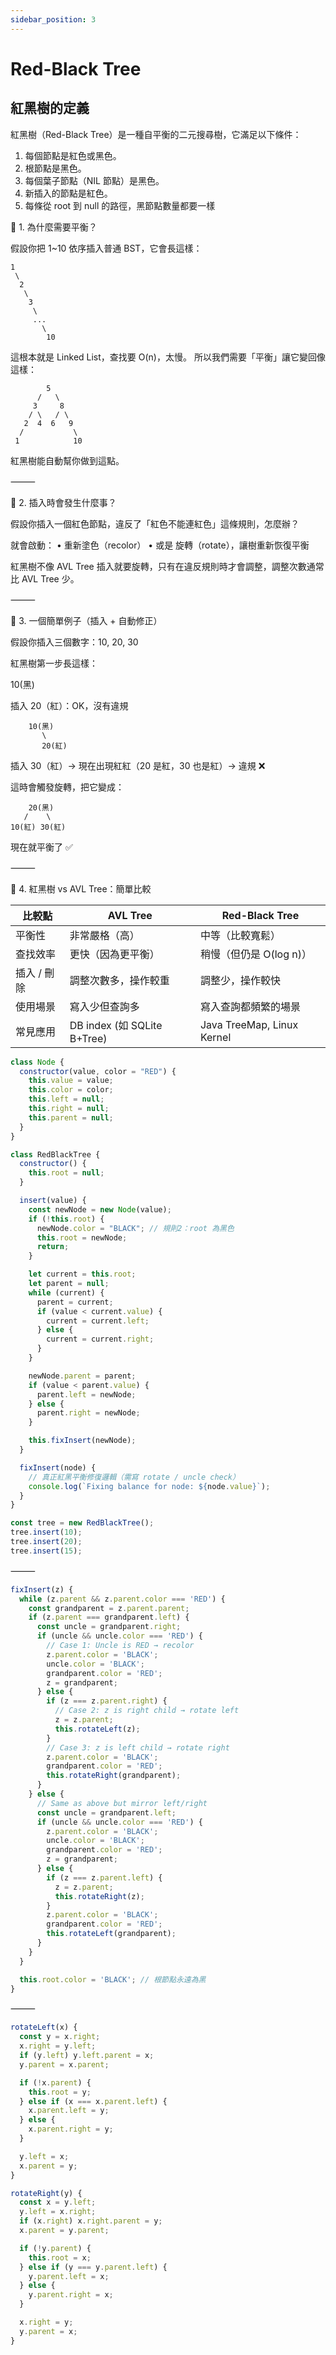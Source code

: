 ```yaml
---
sidebar_position: 3
---
```


# Red-Black Tree

## 紅黑樹的定義

紅黑樹（Red-Black Tree）是一種自平衡的二元搜尋樹，它滿足以下條件：

1. 每個節點是紅色或黑色。
2. 根節點是黑色。
3. 每個葉子節點（NIL 節點）是黑色。
4. 新插入的節點是紅色。
5. 每條從 root 到 null 的路徑，黑節點數量都要一樣

📏 1. 為什麼需要平衡？

假設你把 1~10 依序插入普通 BST，它會長這樣：

```
1
 \
  2
   \
    3
     \
     ...
       \
        10
```

這根本就是 Linked List，查找要 O(n)，太慢。
所以我們需要「平衡」讓它變回像這樣：

```
        5
      /   \
     3     8
    / \   / \
   2  4  6   9
  /           \
 1            10
```

紅黑樹能自動幫你做到這點。

⸻

🧩 2. 插入時會發生什麼事？

假設你插入一個紅色節點，違反了「紅色不能連紅色」這條規則，怎麼辦？

就會啟動：
• 重新塗色（recolor）
• 或是 旋轉（rotate），讓樹重新恢復平衡

紅黑樹不像 AVL Tree 插入就要旋轉，只有在違反規則時才會調整，調整次數通常比 AVL Tree 少。

⸻

🔁 3. 一個簡單例子（插入 + 自動修正）

假設你插入三個數字：10, 20, 30

紅黑樹第一步長這樣：

10(黑)

插入 20（紅）：OK，沒有違規

```
    10(黑)
       \
       20(紅)
```

插入 30（紅）→ 現在出現紅紅（20 是紅，30 也是紅）→ 違規 ❌

這時會觸發旋轉，把它變成：

```
    20(黑)
   /    \
10(紅) 30(紅)
```

現在就平衡了 ✅

⸻

🧠 4. 紅黑樹 vs AVL Tree：簡單比較

| 比較點      | AVL Tree                    | Red-Black Tree             |
| ----------- | --------------------------- | -------------------------- |
| 平衡性      | 非常嚴格（高）              | 中等（比較寬鬆）           |
| 查找效率    | 更快（因為更平衡）          | 稍慢（但仍是 O(log n)）    |
| 插入 / 刪除 | 調整次數多，操作較重        | 調整少，操作較快           |
| 使用場景    | 寫入少但查詢多              | 寫入查詢都頻繁的場景       |
| 常見應用    | DB index (如 SQLite B+Tree) | Java TreeMap, Linux Kernel |

```js
class Node {
  constructor(value, color = "RED") {
    this.value = value;
    this.color = color;
    this.left = null;
    this.right = null;
    this.parent = null;
  }
}

class RedBlackTree {
  constructor() {
    this.root = null;
  }

  insert(value) {
    const newNode = new Node(value);
    if (!this.root) {
      newNode.color = "BLACK"; // 規則2：root 為黑色
      this.root = newNode;
      return;
    }

    let current = this.root;
    let parent = null;
    while (current) {
      parent = current;
      if (value < current.value) {
        current = current.left;
      } else {
        current = current.right;
      }
    }

    newNode.parent = parent;
    if (value < parent.value) {
      parent.left = newNode;
    } else {
      parent.right = newNode;
    }

    this.fixInsert(newNode);
  }

  fixInsert(node) {
    // 真正紅黑平衡修復邏輯（需寫 rotate / uncle check）
    console.log(`Fixing balance for node: ${node.value}`);
  }
}

const tree = new RedBlackTree();
tree.insert(10);
tree.insert(20);
tree.insert(15);
```

⸻

```js
fixInsert(z) {
  while (z.parent && z.parent.color === 'RED') {
    const grandparent = z.parent.parent;
    if (z.parent === grandparent.left) {
      const uncle = grandparent.right;
      if (uncle && uncle.color === 'RED') {
        // Case 1: Uncle is RED → recolor
        z.parent.color = 'BLACK';
        uncle.color = 'BLACK';
        grandparent.color = 'RED';
        z = grandparent;
      } else {
        if (z === z.parent.right) {
          // Case 2: z is right child → rotate left
          z = z.parent;
          this.rotateLeft(z);
        }
        // Case 3: z is left child → rotate right
        z.parent.color = 'BLACK';
        grandparent.color = 'RED';
        this.rotateRight(grandparent);
      }
    } else {
      // Same as above but mirror left/right
      const uncle = grandparent.left;
      if (uncle && uncle.color === 'RED') {
        z.parent.color = 'BLACK';
        uncle.color = 'BLACK';
        grandparent.color = 'RED';
        z = grandparent;
      } else {
        if (z === z.parent.left) {
          z = z.parent;
          this.rotateRight(z);
        }
        z.parent.color = 'BLACK';
        grandparent.color = 'RED';
        this.rotateLeft(grandparent);
      }
    }
  }

  this.root.color = 'BLACK'; // 根節點永遠為黑
}
```

⸻

```js
rotateLeft(x) {
  const y = x.right;
  x.right = y.left;
  if (y.left) y.left.parent = x;
  y.parent = x.parent;

  if (!x.parent) {
    this.root = y;
  } else if (x === x.parent.left) {
    x.parent.left = y;
  } else {
    x.parent.right = y;
  }

  y.left = x;
  x.parent = y;
}

rotateRight(y) {
  const x = y.left;
  y.left = x.right;
  if (x.right) x.right.parent = y;
  x.parent = y.parent;

  if (!y.parent) {
    this.root = x;
  } else if (y === y.parent.left) {
    y.parent.left = x;
  } else {
    y.parent.right = x;
  }

  x.right = y;
  y.parent = x;
}
```
